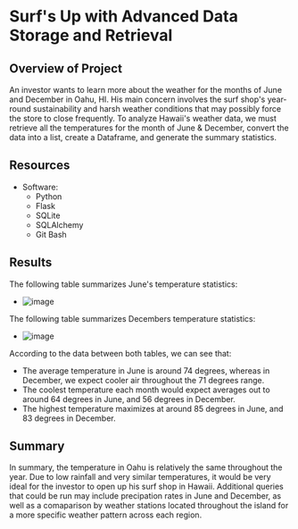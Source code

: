 # Surf's Up with Advanced Data Storage and Retrieval

## Overview of Project
An investor wants to learn more about the weather for the months of June and December in Oahu, HI. His main concern involves the surf shop's year-round sustainability and harsh weather conditions that may possibly force the store to close frequently. To analyze Hawaii's weather data, we must retrieve all the temperatures for the month of June & December, convert the data into a list, create a Dataframe, and generate the summary statistics.

## Resources
- Software:
  - Python
  - Flask
  - SQLite
  - SQLAlchemy
  - Git Bash
  
## Results
The following table summarizes June's temperature statistics:
- ![image](https://user-images.githubusercontent.com/102638461/174691594-255745ff-1084-4ea0-b4c2-42295cdc6e15.png)

The following table summarizes Decembers temperature statistics:
- ![image](https://user-images.githubusercontent.com/102638461/174691612-1be9340f-ae41-4468-9370-a56bd39e6c64.png)

According to the data between both tables, we can see that:
- The average temperature in June is around 74 degrees, whereas in December, we expect cooler air throughout the 71 degrees range.
- The coolest temperature each month would expect averages out to around 64 degrees in June, and 56 degrees in December.
- The highest temperature maximizes at around 85 degrees in June, and 83 degrees in December.

## Summary
In summary, the temperature in Oahu is relatively the same throughout the year. Due to low rainfall and very similar temperatures, it would be very ideal for the investor to open up his surf shop in Hawaii. Additional queries that could be run may include precipation rates in June and December, as well as a comaparison by weather stations located throughout the island for a more specific weather pattern across each region.

